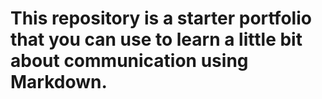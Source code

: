 <h1>This repository is a starter portfolio that you can use to learn a little bit about communication using Markdown.<h1>
